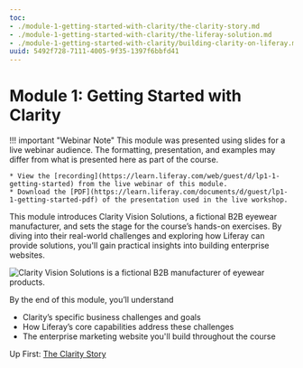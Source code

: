 ```yaml
---
toc:
- ./module-1-getting-started-with-clarity/the-clarity-story.md
- ./module-1-getting-started-with-clarity/the-liferay-solution.md
- ./module-1-getting-started-with-clarity/building-clarity-on-liferay.md
uuid: 5492f728-7111-4005-9f35-1397f6bbfd41
---
```

# Module 1: Getting Started with Clarity

!!! important "Webinar Note"
    This module was presented using slides for a live webinar audience. The formatting, presentation, and examples may differ from what is presented here as part of the course.

    * View the [recording](https://learn.liferay.com/web/guest/d/lp1-1-getting-started) from the live webinar of this module.
    * Download the [PDF](https://learn.liferay.com/documents/d/guest/lp1-1-getting-started-pdf) of the presentation used in the live workshop.

This module introduces Clarity Vision Solutions, a fictional B2B eyewear manufacturer, and sets the stage for the course’s hands-on exercises. By diving into their real-world challenges and exploring how Liferay can provide solutions, you'll gain practical insights into building enterprise websites. 

![Clarity Vision Solutions is a fictional B2B manufacturer of eyewear products.](./module-1-getting-started-with-clarity/images/01.png)

By the end of this module, you’ll understand

* Clarity’s specific business challenges and goals
* How Liferay’s core capabilities address these challenges
* The enterprise marketing website you'll build throughout the course

Up First: [The Clarity Story](./module-1-getting-started-with-clarity/the-clarity-story.md)

